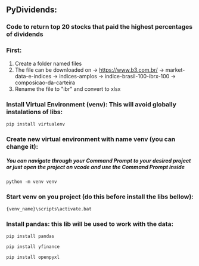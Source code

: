 ## PyDividends:
### Code to return top 20 stocks that paid the highest percentages of dividends

### First:
1. Create a folder named files
2. The file can be downloaded on -> https://www.b3.com.br/ -> market-data-e-indices -> indices-amplos -> indice-brasil-100-ibrx-100 -> composicao-da-carteira
3. Rename the file to "ibr" and convert to xlsx

### Install Virtual Environment (venv): This will avoid globally instalations of libs:
```
pip install virtualenv
```

### Create new virtual environment with name venv (you can change it):
##### You can navigate through your Command Prompt to your desired project or just open the project on vcode and use the Command Prompt inside 
```
python -m venv venv       
```

### Start venv on you project (do this before install the libs bellow):
```
{venv_name}\scripts\activate.bat 
```

### Install pandas: this lib will be used to work with the data:
```
pip install pandas
```

```
pip install yfinance
```

```
pip install openpyxl
```
